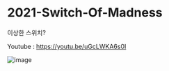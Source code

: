 # 2021-Switch-Of-Madness
이상한 스위치?

Youtube : https://youtu.be/uGcLWKA6s0I

![image](https://user-images.githubusercontent.com/67571491/140910956-c042ca95-5e53-473d-8176-eb495c300812.png)

